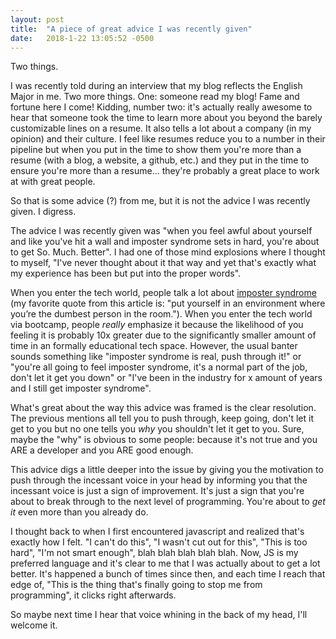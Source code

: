 ```yaml
---
layout: post
title:  "A piece of great advice I was recently given"
date:   2018-1-22 13:05:52 -0500
---
```


Two things.

I was recently told during an interview that my blog reflects the English Major in me. Two more things. One: someone read my blog! Fame and fortune here I come! Kidding, number two: it's actually really awesome to hear that someone took the time to learn more about you beyond the barely customizable lines on a resume. It also tells a lot about a company (in my opinion) and their culture. I feel like resumes reduce you to a number in their pipeline but when you put in the time to show them you're more than a resume (with a blog, a website, a github, etc.) and they put in the time to ensure you're more than a resume... they're probably a great place to work at with great people.

So that is some advice (?) from me, but it is not the advice I was recently given. I digress.

The advice I was recently given was "when you feel awful about yourself and like you've hit a wall and imposter syndrome sets in hard, you're about to get So. Much. Better". I had one of those mind explosions where I thought to myself, "I've never thought about it that way and yet that's exactly what my experience has been but put into the proper words".

When you enter the tech world, people talk a lot about [imposter syndrome](https://medium.com/learn-love-code/developers-how-to-overcome-imposter-syndrome-48edee803cf4) (my favorite quote from this article is: "put yourself in an environment where you’re the dumbest person in the room."). When you enter the tech world via bootcamp, people *really* emphasize it because the likelihood of you feeling it is probably 10x greater due to the significantly smaller amount of time in an formally educational tech space. However, the usual banter sounds something like "imposter syndrome is real, push through it!" or "you're all going to feel imposter syndrome, it's a normal part of the job, don't let it get you down" or "I've been in the industry for x amount of years and I still get imposter syndrome".

What's great about the way this advice was framed is the clear resolution. The previous mentions all tell you to push through, keep going, don't let it get to you but no one tells you *why* you shouldn't let it get to you. Sure, maybe the "why" is obvious to some people: because it's not true and you ARE a developer and you ARE good enough.

This advice digs a little deeper into the issue by giving you the motivation to push through the incessant voice in your head by informing you that the incessant voice is just a sign of improvement. It's just a sign that you're about to break through to the next level of programming. You're about to *get it* even more than you already do.

I thought back to when I first encountered javascript and realized that's exactly how I felt. "I can't do this", "I wasn't cut out for this", "This is too hard", "I'm not smart enough", blah blah blah blah blah. Now, JS is my preferred language and it's clear to me that I was actually about to get a lot better. It's happened a bunch of times since then, and each time I reach that edge of, "This is the thing that's finally going to stop me from programming", it clicks right afterwards.

So maybe next time I hear that voice whining in the back of my head, I'll welcome it.
